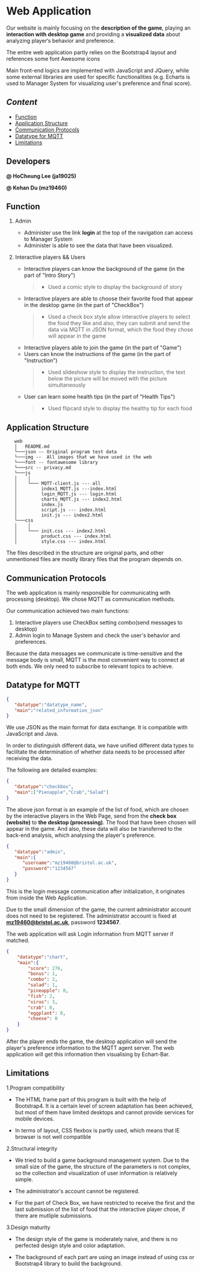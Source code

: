 # Web Application

Our website is mainly focusing on the **description of the game**, playing an **interaction with desktop game** and providing a **visualized data** about analyzing player‘s behavior and preference.

The entire web application partly relies on the Bootstrap4 layout and references some font Awesome icons

Main front-end logics are implemented with JavaScript and JQuery, while some external libraries are used for specific functionalities (e.g. Echarts is used to Manager System for visualizing user's preference and final score).

## *Content*
 * [Function](#function)
 * [Application Structure](#structure)
 * [Communication Protocols](#protocols)
 * [Datatype for MQTT](#type)
 * [Limitations](#limitations)

## Developers

**@ HoCheung Lee (ja19025)**

**@ Kehan Du (mz19460)**

## <span id="function">Function

1. Admin
   * Administer use the link **login** at the top of the navigation can access to Manager System
   * Administer is able to see the data that have been visualized.
  
2. Interactive players && Users
   * Interactive players can know the background of the game (in the part of "Intro Story")
      > * Used a comic style to display the background of story
   * Interactive players are able to choose their favorite food that appear in the desktop game (in the part of "CheckBox")
      > * Used a check box style allow interactive players to select the food they like and also, they can submit and send the data via  MQTT in JSON format, which the food they chose will appear in the game
   * Interactive players able to join the game (in the part of "Game")
   * Users can know the instructions of the game (in the part of "Instruction")
      > * Used slideshow style to display the instruction, the text below the picture will be moved with the picture simultaneously
   * User can learn some health tips (in the part of "Health Tips")
      > * Used flipcard style to display the healthy tip for each food
 
## <span id="structure">Application Structure
 ```
    web
    │   README.md
    └───json -- Original program test data
    └───img --  All images that we have used in the web
    └───font -- fontawesome library
    └───src -- privacy.md
    └───js
    │    │
    │    └─── MQTT-client.js --- all
    │         index1_MQTT.js ---index.html
    │         login_MQTT.js --- login.html
    │         charts_MQTT.js --- index2.html
    │         index.js
    │         script.js --- index.html
    │         init.js --- index2.html
    └───css
    │    │
    │    └─── init.css --- index2.html
    │         product.css --- index.html
    │         style.css --- index.html
```
The files described in the structure are original parts, and other unmentioned files are mostly library files that the program depends on.

## <span id="protocols">Communication Protocols 
The web application is mainly responsible for communicating with processing (desktop). We chose MQTT as communication methods.

Our communication achieved two main functions:
1. Interactive players use CheckBox setting combo(send messages to desktop)
2. Admin login to Manage System and check the user's behavior and preferences. 

Because the data messages we communicate is time-sensitive and the message body is small, MQTT is the most convenient way to connect at both ends. We only need to subscribe to relevant topics to achieve.


## <span id="type">Datatype for MQTT
```json
{
   "datatype":"datatype_name",
   "main":"related_information_json"
}
```
We use JSON as the main format for data exchange. It is compatible with JavaScript and Java. 

In order to distinguish different data, we have unified different data types to facilitate the determination of whether data needs to be processed after receiving the data. 

The following are detailed examples:

```json
{
   "datatype":"checkbox",
   "main":["Pienapple","Crab","Salad"]
}
```
The above json format is an example of the list of food, which are chosen by the interactive players in the Web Page, send from the **check box (website)** to **the desktop (processing)**. The food that have been chosen will appear in the game. And also, these data will also be transferred to the back-end analysis, which analysing the player's preference.

```json
{
   "datatype":"admin",
   "main":{
      "username":"mz19460@bristol.ac.uk",
      "password":"1234567"
   }
}
```
This is the login message communication after initialization, it originates from inside the Web Application.

Due to the small dimension of the game, the current administrator account does not need to be registered. The administrator account is fixed at **mz19460@bristol.ac.uk**, password **1234567**.

The web application will  ask Login  information from MQTT server if matched.

```json
{
    "datatype":"chart",
    "main":{
        "score": 276,
        "bonus": 1,
        "combo": 2,
        "salad": 1,
        "pineapple": 0,
        "fish": 2,
        "virus": 3,
        "crab": 0,
        "eggplant": 0,
        "cheese": 0
    }
}
```
After the player ends the game, the desktop application will send the player's preference information to the MQTT agent server. The web application will get this information then visualising by Echart-Bar. 

## <span id="limitations">Limitations

1.Program compatibility

- The HTML frame part of this program is built with the help of Bootstrap4. It is a certain level of screen adaptation has been achieved, but most of them have limited desktops and cannot provide services for mobile devices.

- In terms of layout, CSS flexbox is partly used, which means that IE browser is not well compatible

2.Structural integrity

- We tried to build a game background management system. Due to the small size of the game, the structure of the parameters is not complex, so the collection and visualization of user information is relatively simple.

- The administrator's account cannot be registered.

- For the part of Check Box, we have restricted to receive the first and the last submission of the list of food that the interactive player chose, if there are mutliple submissions.

3.Design maturity

- The design style of the game is moderately naive, and there is no perfected design style and color adaptation.

- The background of each part are using an image instead of using css or Bootstrap4 library to build the background.

